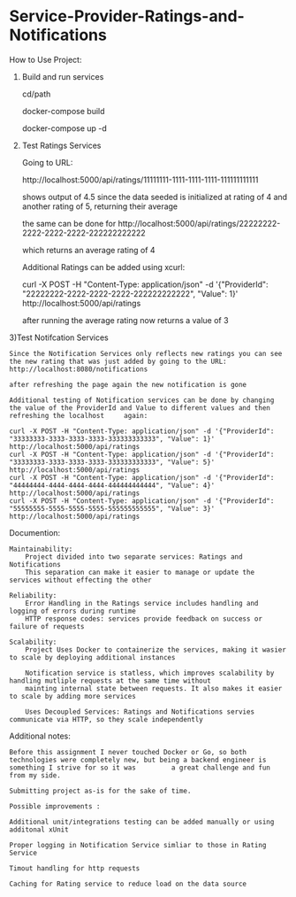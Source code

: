 # Service-Provider-Ratings-and-Notifications

How to Use Project:

1) Build and run services 
	
	cd/path
	
	docker-compose build
	
	docker-compose up -d
	
	
2) Test Ratings Services

	Going to URL:

	http://localhost:5000/api/ratings/11111111-1111-1111-1111-111111111111
	
	shows output of 4.5
	since the data seeded is initialized at rating of 4 and another rating of 5, returning their average
	
	the same can be done for
	http://localhost:5000/api/ratings/22222222-2222-2222-2222-222222222222
	
	which returns an average rating of 4
	
	Additional Ratings can be added using xcurl:
	
	curl -X POST -H "Content-Type: application/json" -d '{"ProviderId": "22222222-2222-2222-2222-222222222222", "Value": 1}' http://localhost:5000/api/ratings
	
	after running the average rating now returns a value of 3
	
3)Test Notifcation Services

	Since the Notification Services only reflects new ratings you can see the new rating that was just added by going to the URL:
	http://localhost:8080/notifications
	
	after refreshing the page again the new notification is gone
	
	Additional testing of Notification services can be done by changing the value of the ProviderId and Value to different values and then refreshing the localhost 	again:
	
	curl -X POST -H "Content-Type: application/json" -d '{"ProviderId": "33333333-3333-3333-3333-333333333333", "Value": 1}' http://localhost:5000/api/ratings
	curl -X POST -H "Content-Type: application/json" -d '{"ProviderId": "33333333-3333-3333-3333-333333333333", "Value": 5}' http://localhost:5000/api/ratings
	curl -X POST -H "Content-Type: application/json" -d '{"ProviderId": "44444444-4444-4444-4444-444444444444", "Value": 4}' http://localhost:5000/api/ratings
	curl -X POST -H "Content-Type: application/json" -d '{"ProviderId": "55555555-5555-5555-5555-555555555555", "Value": 3}' http://localhost:5000/api/ratings



Documention:

	Maintainability:
		Project divided into two separate services: Ratings and Notifications
		This separation can make it easier to manage or update the services without effecting the other

	Reliability:
		Error Handling in the Ratings service includes handling and logging of errors during runtime
		HTTP response codes: services provide feedback on success or failure of requests

	Scalability:
		Project Uses Docker to containerize the services, making it wasier to scale by deploying additional instances

		Notification service is statless, which improves scalability by handling mutliple requests at the same time without
		mainting internal state between requests. It also makes it easier to scale by adding more services

		Uses Decoupled Services: Ratings and Notifications servies communicate via HTTP, so they scale independently


Additional notes:

	Before this assignment I never touched Docker or Go, so both technologies were completely new, but being a backend engineer is something I strive for so it was         a great challenge and fun from my side.

	Submitting project as-is for the sake of time.

	Possible improvements :

	Additional unit/integrations testing can be added manually or using additonal xUnit

	Proper logging in Notification Service simliar to those in Rating Service

	Timout handling for http requests

	Caching for Rating service to reduce load on the data source




